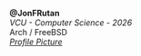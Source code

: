 **@JonFRutan**  
*VCU - Computer Science - 2026*  
Arch / FreeBSD  
*[Profile Picture](https://www.seshop.com/product/detail/3116)*
